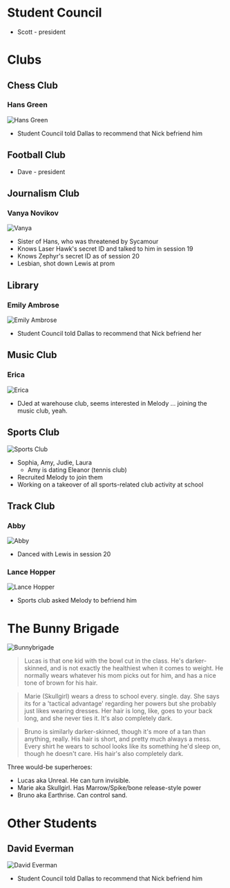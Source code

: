 <!-- TITLE: School Characters -->
<!-- SUBTITLE: A quick summary of School Characters -->

# Student Council
* Scott - president
# Clubs
## Chess Club
### Hans Green
![Hans Green](/uploads/sycamour-school/hans-green.jpg "Hans Green")

* Student Council told Dallas to recommend that Nick befriend him
## Football Club
* Dave - president

## Journalism Club
### Vanya Novikov
![Vanya](/uploads/sycamour-school/vanya.jpg "Vanya")

* Sister of Hans, who was threatened by Sycamour
* Knows Laser Hawk's secret ID and talked to him in session 19
* Knows Zephyr's secret ID as of session 20
* Lesbian, shot down Lewis at prom
## Library
### Emily Ambrose
![Emily Ambrose](/uploads/sycamour-school/emily-ambrose.jpg "Emily Ambrose")

* Student Council told Dallas to recommend that Nick befriend her

## Music Club
### Erica
![Erica](/uploads/sycamour-school/erica.jpg "Erica")

* DJed at warehouse club, seems interested in Melody ... joining the music club, yeah.

## Sports Club
![Sports Club](/uploads/sycamour/sports-club.jpg "Sports Club")

* Sophia, Amy, Judie, Laura
  * Amy is dating Eleanor (tennis club)
* Recruited Melody to join them
* Working on a takeover of all sports-related club activity at school

## Track Club
### Abby
![Abby](/uploads/sycamour-school/abby.jpg "Abby")

* Danced with Lewis in session 20
### Lance Hopper
![Lance Hopper](/uploads/sycamour-school/lance-hopper.jpg "Lance Hopper")

* Sports club asked Melody to befriend him
# The Bunny Brigade
![Bunnybrigade](/uploads/sycamour-school/bunnybrigade.png "Bunnybrigade")

> Lucas is that one kid with the bowl cut in the class. He's darker-skinned, and is not exactly the healthiest when it comes to weight. He normally wears whatever his mom picks out for him, and has a nice tone of brown for his hair.

> Marie (Skullgirl) wears a dress to school every. single. day. She says its for a 'tactical advantage' regarding her powers but she probably just likes wearing dresses. Her hair is long, like, goes to your back long, and she never ties it. It's also completely dark.

> Bruno is similarly darker-skinned, though it's more of a tan than anything, really. His hair is short, and pretty much always a mess. Every shirt he wears to school looks like its something he'd sleep on, though he doesn't care. His hair's also completely dark.

Three would-be superheroes:

* Lucas aka Unreal. He can turn invisible.
* Marie aka Skullgirl. Has Marrow/Spike/bone release-style power
* Bruno aka Earthrise. Can control sand.
# Other Students
## David Everman
![David Everman](/uploads/sycamour-school/david-everman.jpg "David Everman")

* Student Council told Dallas to recommend that Nick befriend him
